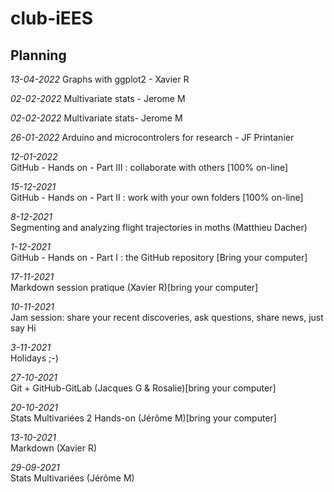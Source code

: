 # club-iEES

## Planning


*13-04-2022*
Graphs with ggplot2 - Xavier R


*02-02-2022*
Multivariate stats - Jerome M

*02-02-2022*
Multivariate stats- Jerome M

*26-01-2022*
Arduino and microcontrolers for research - JF Printanier

*12-01-2022*  
GitHub - Hands on - Part III : collaborate with others [100% on-line]


*15-12-2021*  
GitHub - Hands on - Part II : work with your own folders [100% on-line]

*8-12-2021*  
Segmenting and analyzing flight trajectories in moths (Matthieu Dacher)

*1-12-2021*  
GitHub - Hands on - Part I : the GitHub repository [Bring your computer]

*17-11-2021*  
Markdown session pratique (Xavier R)[bring your computer]

*10-11-2021*  
Jam session: share your recent discoveries, ask questions, share news, just say Hi

*3-11-2021*   
Holidays ;-)

*27-10-2021*  
Git + GitHub-GitLab (Jacques G & Rosalie)[bring your computer]

*20-10-2021*  
Stats Multivariées 2 Hands-on (Jérôme M)[bring your computer]

*13-10-2021*  
Markdown (Xavier R)

*29-09-2021*  
Stats Multivariées (Jérôme M)

